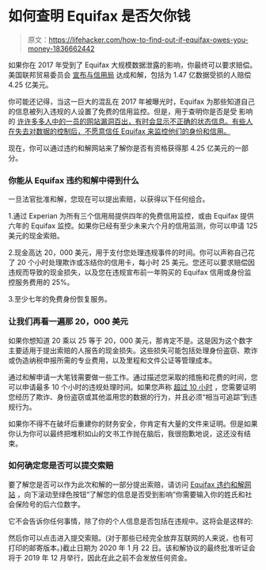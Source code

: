 # 如何查明 Equifax 是否欠你钱

> 原文：<https://lifehacker.com/how-to-find-out-if-equifax-owes-you-money-1836662442>

如果你在 2017 年受到了 Equifax 大规模数据泄露的影响，你最终可以要求赔偿。美国联邦贸易委员会 [宣布与信用局](https://www.ftc.gov/enforcement/cases-proceedings/refunds/equifax-data-breach-settlement) 达成和解，包括为 1.47 亿数据受损的人赔偿 4.25 亿美元。



你可能还记得，当这一巨大的混乱在 2017 年被曝光时，Equifax 为那些知道自己的信息被列入违规的人设置了免费的信用监控。但是，用于查明你是否是受 影响的 [许许多多人中的一员的网站漏洞百出，有时会显示不正确的状态信息。有些人在失去对数据的控制后，不愿意信任 Equifax 来监控他们的身份和信用。](https://lifehacker.com/how-to-find-out-if-you-were-affected-by-the-equifax-hac-1806121695)

现在，你可以通过违约和解网站来了解你是否有资格获得那 4.25 亿美元的一部分。

### **你能从 Equifax 违约和解中得到什么**

一旦法官批准和解，您现在可以提出索赔，以获得以下任何组合。

1.通过 Experian 为所有三个信用局提供四年的免费信用监控，或由 Equifax 提供六年的 Equifax 监控。如果你已经有至少未来六个月的信用监测，你可以申请 125 美元的现金索赔。

2.现金高达 20，000 美元，用于支付您处理违规事件的时间。你可以声称自己花了 20 个小时处理欺诈或冻结你的信用卡，每小时 25 美元。您还可以要求赔偿因违规而导致的现金损失，以及您在违规宣布前一年购买的 Equifax 信用或身份监控服务费用的 25%。

3.至少七年的免费身份恢复服务。

### **让我们再看一遍那 20，000 美元**

如果你想知道 20 乘以 25 等于 20，000 美元，那肯定不是。这是因为这个数字主要适用于提出索赔的人报告的现金损失。这些损失可能包括处理身份盗窃、欺诈或伪造纳税申报所需的专业费用，以及里程和文件公证等管理成本。

通过和解申请一大笔钱需要做一些工作。通过描述您采取的措施和花费的时间，您可以申请最多 10 个小时的违规处理时间。如果您声称 [超过 10 小时](https://www.equifaxbreachsettlement.com/faq#q-7) ，您需要证明您经历了欺诈、身份盗窃或其他滥用您的数据的行为，并且必须“相当可追踪”到违规行为。

如果你不得不在破坏后重建你的财务安全，你肯定有大量的文件来证明。但是如果你认为你可以最终把堆积如山的文书工作抛在脑后，我很抱歉地说，这还没有结束。

### **如何确定您是否可以提交索赔**

要了解您是否可以作为此次和解的一部分提出索赔，请访问 [Equifax 违约和解网站](https://www.equifaxbreachsettlement.com/) ，向下滚动至绿色按钮“了解您的信息是否受到影响”你需要输入你的姓氏和社会保险号的后六位数字。

它不会告诉你任何事情，除了你的个人信息是否包括在违规中。这将会是这样的:

然后你可以点击进入提交索赔。(对于那些已经完全放弃互联网的人来说，也有可打印的邮寄版本。)截止日期为 2020 年 1 月 22 日。该和解协议的最终批准听证会将于 2019 年 12 月举行，因此在此之前不会发放任何资金。